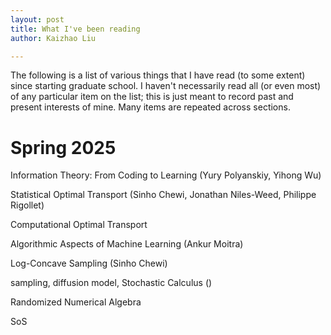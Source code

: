 ```yaml
---
layout: post
title: What I've been reading
author: Kaizhao Liu

---
```


The following is a list of various things that I have read (to some extent) since starting graduate school. 
I haven't necessarily read all (or even most) of any particular item on the list; this is just meant to record past and present interests of mine. 
Many items are repeated across sections.



# Spring 2025

Information Theory: From Coding to Learning (Yury Polyanskiy, Yihong Wu)

Statistical Optimal Transport (Sinho Chewi, Jonathan Niles-Weed, Philippe Rigollet)

Computational Optimal Transport

Algorithmic Aspects of Machine Learning (Ankur Moitra)

Log-Concave Sampling (Sinho Chewi) 

sampling, diffusion model, Stochastic Calculus ()

Randomized Numerical Algebra

SoS


